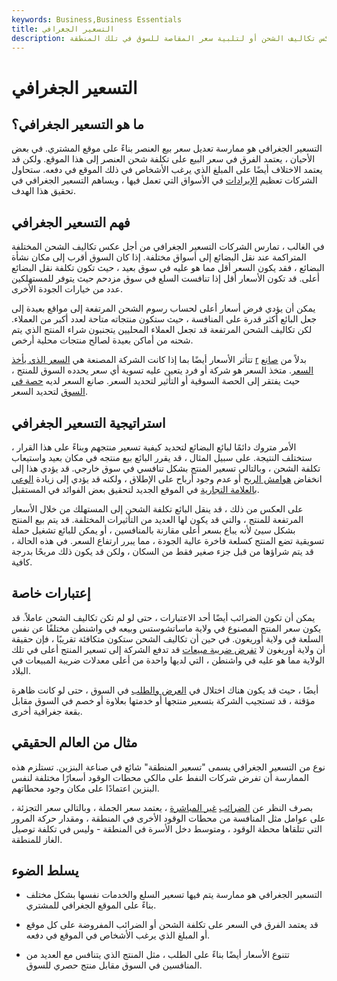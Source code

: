 ```yaml
---
keywords: Business,Business Essentials
title: التسعير الجغرافي
description: التسعير الجغرافي هو تعديل سعر بيع أحد العناصر بناءً على الموقع ليعكس تكاليف الشحن أو لتلبية سعر المقاصة للسوق في تلك المنطقة.
---
```


# التسعير الجغرافي
## ما هو التسعير الجغرافي؟

التسعير الجغرافي هو ممارسة تعديل سعر بيع العنصر بناءً على موقع المشتري. في بعض الأحيان ، يعتمد الفرق في سعر البيع على تكلفة شحن العنصر إلى هذا الموقع. ولكن قد يعتمد الاختلاف أيضًا على المبلغ الذي يرغب الأشخاص في ذلك الموقع في دفعه. ستحاول الشركات تعظيم [الإيرادات](/revenue) في الأسواق التي تعمل فيها ، ويساهم التسعير الجغرافي في تحقيق هذا الهدف.

## فهم التسعير الجغرافي

في الغالب ، تمارس الشركات التسعير الجغرافي من أجل عكس تكاليف الشحن المختلفة المتراكمة عند نقل البضائع إلى أسواق مختلفة. إذا كان السوق أقرب إلى مكان نشأة البضائع ، فقد يكون السعر أقل مما هو عليه في سوق بعيد ، حيث تكون تكلفة نقل البضائع أعلى. قد تكون الأسعار أقل إذا تنافست السلع في سوق مزدحم حيث يتوفر للمستهلكين عدد من خيارات الجودة الأخرى.

يمكن أن يؤدي فرض أسعار أعلى لحساب رسوم الشحن المرتفعة إلى مواقع بعيدة إلى جعل البائع أكثر قدرة على المنافسة ، حيث ستكون منتجاته متاحة لعدد أكبر من العملاء. لكن تكاليف الشحن المرتفعة قد تجعل العملاء المحليين يتجنبون شراء المنتج الذي يتم شحنه من أماكن بعيدة لصالح منتجات محلية أرخص.

تتأثر الأسعار أيضًا بما إذا كانت الشركة المصنعة هي [السعر الذي يأخذ](/pricetaker) [r](/pricetaker) بدلاً من [صانع السعر](/pricemaker). متخذ السعر هو شركة أو فرد يتعين عليه تسوية أي سعر يحدده السوق للمنتج ، حيث يفتقر إلى الحصة السوقية أو التأثير لتحديد السعر. صانع السعر لديه [حصة في السوق](/marketshare) لتحديد السعر.

## استراتيجية التسعير الجغرافي

الأمر متروك دائمًا لبائع البضائع لتحديد كيفية تسعير منتجهم وبناءً على هذا القرار ، ستختلف النتيجة. على سبيل المثال ، قد يقرر البائع بيع منتجه في مكان بعيد واستيعاب تكلفة الشحن ، وبالتالي تسعير المنتج بشكل تنافسي في سوق خارجي. قد يؤدي هذا إلى انخفاض [هوامش الربح](/profitmargin) أو عدم وجود أرباح على الإطلاق ، ولكنه قد يؤدي إلى زيادة [الوعي بالعلامة التجارية](/brandawareness) في الموقع الجديد لتحقيق بعض الفوائد في المستقبل.

على العكس من ذلك ، قد ينقل البائع تكلفة الشحن إلى المستهلك من خلال الأسعار المرتفعة للمنتج ، والتي قد يكون لها العديد من التأثيرات المختلفة. قد يتم بيع المنتج بشكل سيئ لأنه يباع بسعر أعلى مقارنة بالمنافسين ، أو يمكن للبائع تشغيل حملة تسويقية تضع المنتج كسلعة فاخرة عالية الجودة ، مما يبرر ارتفاع السعر. في هذه الحالة ، قد يتم شراؤها من قبل جزء صغير فقط من السكان ، ولكن قد يكون ذلك مربحًا بدرجة كافية.

## إعتبارات خاصة

يمكن أن تكون الضرائب أيضًا أحد الاعتبارات ، حتى لو لم تكن تكاليف الشحن عاملاً. قد يكون سعر المنتج المصنوع في ولاية ماساتشوستس وبيعه في واشنطن مختلفًا عن نفس السلعة في ولاية أوريغون. في حين أن تكاليف الشحن ستكون متكافئة تقريبًا ، فإن حقيقة أن ولاية أوريغون لا [تفرض ضريبة مبيعات](/salestax) قد تدفع الشركة إلى تسعير المنتج أعلى في تلك الولاية مما هو عليه في واشنطن ، التي لديها واحدة من أعلى معدلات ضريبة المبيعات في البلاد.

أيضًا ، حيث قد يكون هناك اختلال في [العرض والطلب](/law-of-supply-demand) في السوق ، حتى لو كانت ظاهرة مؤقتة ، قد تستجيب الشركة بتسعير منتجها أو خدمتها بعلاوة أو خصم في السوق مقابل بقعة جغرافية أخرى.

## مثال من العالم الحقيقي

نوع من التسعير الجغرافي يسمى "تسعير المنطقة" شائع في صناعة البنزين. تستلزم هذه الممارسة أن تفرض شركات النفط على مالكي محطات الوقود أسعارًا مختلفة لنفس البنزين اعتمادًا على مكان وجود محطاتهم.

بصرف النظر عن [الضرائب](/excisetax) [غير المباشرة](/excisetax) ، يعتمد سعر الجملة ، وبالتالي سعر التجزئة ، على عوامل مثل المنافسة من محطات الوقود الأخرى في المنطقة ، ومقدار حركة المرور التي تتلقاها محطة الوقود ، ومتوسط دخل الأسرة في المنطقة - وليس في تكلفة توصيل الغاز للمنطقة.

## يسلط الضوء

- التسعير الجغرافي هو ممارسة يتم فيها تسعير السلع والخدمات نفسها بشكل مختلف بناءً على الموقع الجغرافي للمشتري.

- قد يعتمد الفرق في السعر على تكلفة الشحن أو الضرائب المفروضة على كل موقع أو المبلغ الذي يرغب الأشخاص في الموقع في دفعه.

- تتنوع الأسعار أيضًا بناءً على الطلب ، مثل المنتج الذي يتنافس مع العديد من المنافسين في السوق مقابل منتج حصري للسوق.

